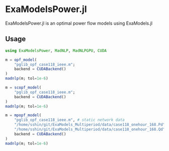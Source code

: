 # ExaModelsPower.jl
ExaModelsPower.jl is an optimal power flow models using ExaModels.jl

## Usage
```julia
using ExaModelsPower, MadNLP, MadNLPGPU, CUDA

m = opf_model(
	"pglib_opf_case118_ieee.m";
	backend = CUDABackend()
)
madnlp(m; tol=1e-6)

m = scopf_model(
	"pglib_opf_case118_ieee.m";
	backend = CUDABackend()
)
madnlp(m; tol=1e-6)

m = mpopf_model(
	"pglib_opf_case118_ieee.m", # static network data
	"/home/sshin/git/ExaModels_Multiperiod/data/case118_onehour_168.Pd", # dynamic load data
	"/home/sshin/git/ExaModels_Multiperiod/data/case118_onehour_168.Qd"; # dynamic load data
	backend = CUDABackend()
) 
madnlp(m; tol=1e-6)
```
